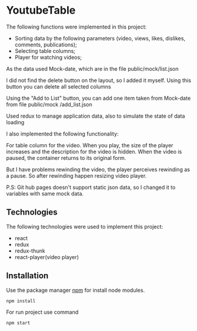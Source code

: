# YoutubeTable

The following functions were implemented in this project:
- Sorting data by the following parameters (video, views, likes, dislikes, comments, publications);
- Selecting table columns;
- Player for watching videos;

As the data used Mock-date, which are in the file public/mock/list.json

I did not find the delete button on the layout, so I added it myself. Using this button you can delete all selected columns

Using the "Add to List" button, you can add one item taken from Mock-date from file public/mock /add_list.json

Used redux to manage application data, also to simulate the state of data loading

I also implemented the following functionality:

For table column for the video. When you play, the size of the player increases and the description for the video is hidden. When the video is paused, the container returns to its original form.

But I have problems rewinding the video, the player perceives rewinding as a pause. So after rewinding happen resizing video player.


P.S: Git hub pages doesn't support static json data, so I changed it to variables with same mock data.
## Technologies
The following technologies were used to implement this project:
- react
- redux
- redux-thunk
- react-player(video player)

## Installation

Use the package manager [npm](https://www.npmjs.com/) for install node modules.
```bash
npm install
```
For run project use command
 ```bash
npm start
 ```
